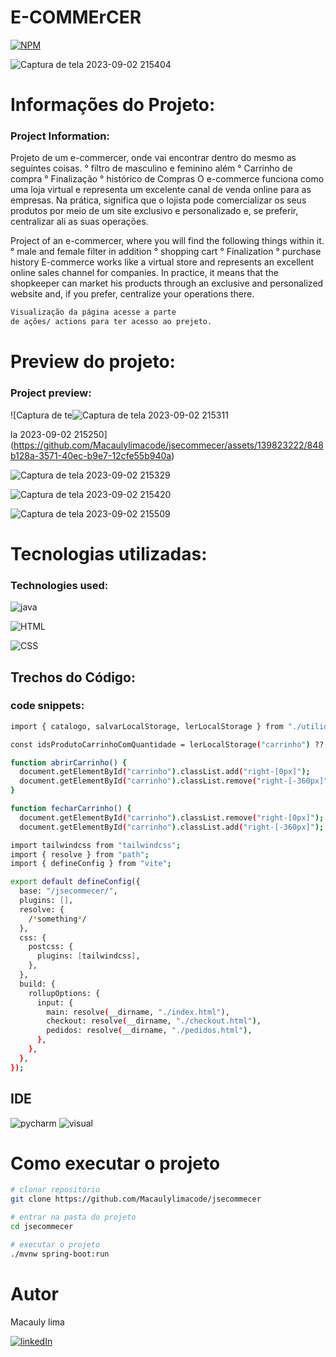 # E-COMMErCER

[![NPM](https://img.shields.io/npm/l/react)](https://github.com/Macaulylimacode/jsecommecer/blob/master/LICENSE) 


![Captura de tela 2023-09-02 215404](https://github.com/Macaulylimacode/jsecommecer/assets/139823222/c3481c64-8533-4830-b052-737819ab704b)


# Informações do Projeto:
### Project Information:

Projeto de um e-commercer, onde vai encontrar dentro do mesmo as seguintes coisas.
° filtro de masculino e feminino além 
° Carrinho de compra
° Finalização
° histórico de Compras
O e-commerce funciona como uma loja virtual e representa um excelente canal de venda online para as empresas.
Na prática, significa que o lojista pode comercializar os seus produtos por meio de um site exclusivo e personalizado e,
se preferir, centralizar ali as suas operações.

Project of an e-commercer, where you will find the following things within it.
° male and female filter in addition
° shopping cart
° Finalization
° purchase history
E-commerce works like a virtual store and represents an excellent online sales channel for companies.
In practice, it means that the shopkeeper can market his products through an exclusive and personalized website and,
if you prefer, centralize your operations there.

```bash
Visualização da página acesse a parte
de ações/ actions para ter acesso ao prejeto.
```



# Preview do projeto:
### Project preview:

![Captura de te![Captura de tela 2023-09-02 215311](https://github.com/Macaulylimacode/jsecommecer/assets/139823222/1d541f98-d822-401a-b9c8-6fd727110c73)

la 2023-09-02 215250](https://github.com/Macaulylimacode/jsecommecer/assets/139823222/848b128a-3571-40ec-b9e7-12cfe55b940a)

![Captura de tela 2023-09-02 215329](https://github.com/Macaulylimacode/jsecommecer/assets/139823222/5ef7b663-f350-40ba-8b3f-f75f5c2c2279)

![Captura de tela 2023-09-02 215420](https://github.com/Macaulylimacode/jsecommecer/assets/139823222/47245a97-f769-4f28-9209-fed2c445f70d)

![Captura de tela 2023-09-02 215509](https://github.com/Macaulylimacode/jsecommecer/assets/139823222/d441b946-0a46-4750-acde-6a80f68dbce0)




# Tecnologias utilizadas:
### Technologies used:

![java](https://img.shields.io/badge/JavaScript-F7DF1E?style=for-the-badge&logo=javascript&logoColor=black)

![HTML](https://img.shields.io/badge/HTML-239120?style=for-the-badge&logo=html5&logoColor=white)

![CSS](https://img.shields.io/badge/CSS-239120?&style=for-the-badge&logo=css3&logoColor=white)

## Trechos do Código:
### code snippets:

```bash
import { catalogo, salvarLocalStorage, lerLocalStorage } from "./utilidades";

const idsProdutoCarrinhoComQuantidade = lerLocalStorage("carrinho") ?? {};

function abrirCarrinho() {
  document.getElementById("carrinho").classList.add("right-[0px]");
  document.getElementById("carrinho").classList.remove("right-[-360px]");
}

function fecharCarrinho() {
  document.getElementById("carrinho").classList.remove("right-[0px]");
  document.getElementById("carrinho").classList.add("right-[-360px]");
```

```bash
import tailwindcss from "tailwindcss";
import { resolve } from "path";
import { defineConfig } from "vite";

export default defineConfig({
  base: "/jsecommecer/",
  plugins: [],
  resolve: {
    /*something*/
  },
  css: {
    postcss: {
      plugins: [tailwindcss],
    },
  },
  build: {
    rollupOptions: {
      input: {
        main: resolve(__dirname, "./index.html"),
        checkout: resolve(__dirname, "./checkout.html"),
        pedidos: resolve(__dirname, "./pedidos.html"),
      },
    },
  },
});

```

## IDE

![pycharm](https://img.shields.io/badge/PyCharm-000000.svg?&style=for-the-badge&logo=PyCharm&logoColor=white)
![visual](https://img.shields.io/badge/Visual_Studio-5C2D91?style=for-the-badge&logo=visual%20studio&logoColor=white)

# Como executar o projeto

```bash
# clonar repositório
git clone https://github.com/Macaulylimacode/jsecommecer

# entrar na pasta do projeto
cd jsecommecer

# executar o projeto
./mvnw spring-boot:run
```

# Autor

Macauly lima

[![linkedIn](https://img.shields.io/badge/LinkedIn-0077B5?style=for-the-badge&logo=linkedin&logoColor=white)](https://www.linkedin.com/in/macauly-lima-75984a269)
